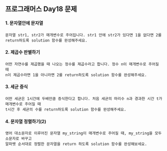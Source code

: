 ## 프로그래머스 Day18 문제
#### 1. 문자열안에 문자열

```
문자열 str1, str2가 매개변수로 주어집니다. str1 안에 str2가 있다면 1을 없다면 2를
return하도록 solution 함수를 완성해주세요.
```

#### 2. 제곱수 판별하기
```
어떤 자연수를 제곱했을 때 나오는 정수를 제곱수라고 합니다. 정수 n이 매개변수로 주어질 때
n이 제곱수라면 1을 아니라면 2를 return하도록 solution 함수를 완성해주세요.
```

#### 3. 세균 증식

```
어떤 세균은 1시간에 두배만큼 증식한다고 합니다. 처음 세균의 마리수 n과 경과한 시간 t가 매개변수로 주어질 때
t시간 후 세균의 수를 return하도록 solution 함수를 완성해주세요.
```

#### 4. 문자열 정렬하기(2)

```
영어 대소문자로 이루어진 문자열 my_string이 매개변수로 주어질 때, my_string을 모두 소문자로 바꾸고
알파벳 순서대로 정렬한 문자열을 return 하도록 solution 함수를 완성해보세요.
```

